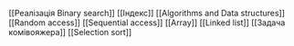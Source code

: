 
[[Реалізація Binary search]]
[[Індекс]]
[[Algorithms and Data structures]]
[[Random access]]
[[Sequential access]]
[[Array]]
[[Linked list]]
[[Задача комівояжера]]
[[Selection sort]]
